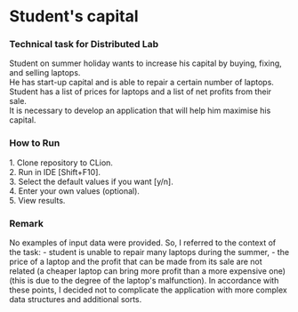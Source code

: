 # Student's capital
<h3>Technical task for Distributed Lab</h3>
Student on summer holiday wants to increase his capital by buying, fixing, and selling laptops.<br>
He has start-up capital and is able to repair a certain number of laptops.<br>
Student has a list of prices for laptops and a list of net profits from their sale.<br>
It is necessary to develop an application that will help him maximise his capital.
<h3>How to Run</h3>
1. Clone repository to CLion.<br>
2. Run in IDE [Shift+F10].<br>
3. Select the default values if you want [y/n].<br>
4. Enter your own values (optional).<br>
5. View results.
<h3>Remark</h3>
No examples of input data were provided. 
So, I referred to the context of the task:
- student is unable to repair many laptops during the summer,
- the price of a laptop and the profit that can be made from its sale are not related 
(a cheaper laptop can bring more profit than a more expensive one)
(this is due to the degree of the laptop's malfunction).
In accordance with these points, I decided not to complicate the application with more complex data structures and additional sorts.
